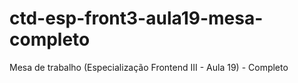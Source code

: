 # ctd-esp-front3-aula19-mesa-completo
Mesa de trabalho (Especialização Frontend III - Aula 19) - Completo
